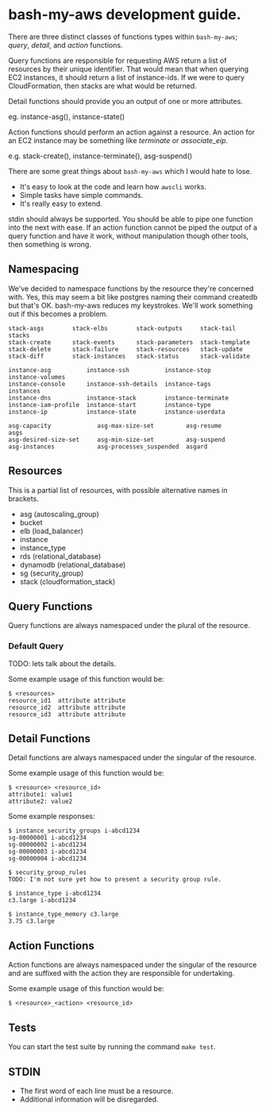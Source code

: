 # bash-my-aws development guide.

There are three distinct classes of functions types within `bash-my-aws`;
*query*, *detail*, and *action* functions.

Query functions are responsible for requesting AWS return a list of resources
by their unique identifier. That would mean that when querying EC2 instances,
it should return a list of instance-ids. If we were to query CloudFormation,
then stacks are what would be returned.

Detail functions should provide you an output of one or more attributes.

eg. instance-asg(), instance-state()

Action functions should perform an action against a resource. An action for an
EC2 instance may be something like *terminate* or *associate_eip*.

e.g. stack-create(), instance-terminate(), asg-suspend()


There are some great things about `bash-my-aws` which I would hate to lose.

* It's easy to look at the code and learn how `awscli` works.
* Simple tasks have simple commands.
* It's really easy to extend.

stdin should always be supported. You should be able to pipe one function into
the next with ease. If an action function cannot be piped the output of a query
function and have it work, without manipulation though other tools, then
something is wrong.

## Namespacing

We've decided to namespace functions by the resource they're concerned with.
Yes, this may seem a bit like postgres naming their command createdb but that's
OK. bash-my-aws reduces my keystrokes. We'll work something out if this becomes
a problem.

```
stack-asgs        stack-elbs        stack-outputs     stack-tail      stacks
stack-create      stack-events      stack-parameters  stack-template
stack-delete      stack-failure     stack-resources   stack-update
stack-diff        stack-instances   stack-status      stack-validate
```

```
instance-asg          instance-ssh          instance-stop         instance-volumes
instance-console      instance-ssh-details  instance-tags         instances
instance-dns          instance-stack        instance-terminate
instance-iam-profile  instance-start        instance-type
instance-ip           instance-state        instance-userdata
```

```
asg-capacity             asg-max-size-set         asg-resume               asgs
asg-desired-size-set     asg-min-size-set         asg-suspend
asg-instances            asg-processes_suspended  asgard
```



## Resources

This is a partial list of resources, with possible alternative names in brackets.

- asg               (autoscaling_group)
- bucket
- elb               (load_balancer)
- instance
- instance_type
- rds               (relational_database)
- dynamodb          (relational_database)
- sg                (security_group)
- stack             (cloudformation_stack)


## Query Functions

Query functions are always namespaced under the plural of the resource.

### Default Query

TODO: lets talk about the details.

Some example usage of this function would be:

    $ <resources>
    resource_id1  attribute attribute
    resource_id2  attribute attribute
    resource_id3  attribute attribute


## Detail Functions

Detail functions are always namespaced under the singular of the resource.

Some example usage of this function would be:

    $ <resource> <resource_id>
    attribute1: value1
    attribute2: value2

Some example responses:

    $ instance_security_groups i-abcd1234
    sg-00000001 i-abcd1234
    sg-00000002 i-abcd1234
    sg-00000003 i-abcd1234
    sg-00000004 i-abcd1234

    $ security_group_rules
    TODO: I'm not sure yet how to present a security group rule.

    $ instance_type i-abcd1234
    c3.large i-abcd1234

    $ instance_type_memory c3.large
    3.75 c3.large



## Action Functions

Action functions are always namespaced under the singular of the resource and are suffixed with the action they are responsible for undertaking.

Some example usage of this function would be:

    $ <resource>_<action> <resource_id>


## Tests

You can start the test suite by running the command `make test`.


## STDIN

* The first word of each line must be a resource.
* Additional information will be disregarded.
